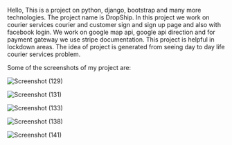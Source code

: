 Hello, This is a project  on python, django, bootstrap and many more technologies. The project name is DropShip. 
In this project we work on courier services courier and customer sign
and sign up page and also with facebook login. 
We work on google map api, google api direction and for payment gateway we use stripe documentation. 
This project is helpful in lockdown areas. 
The idea of project is generated from  seeing day to day life courier services problem.

Some of the screenshots of my project are:


![Screenshot (129)](https://user-images.githubusercontent.com/95280486/170630273-5199fba8-ed74-4115-a229-a2ddaf22fde5.png)

![Screenshot (131)](https://user-images.githubusercontent.com/95280486/170630415-9312d557-0db4-4960-818e-72f65e4a0332.png)

![Screenshot (133)](https://user-images.githubusercontent.com/95280486/170630471-63435e17-5f50-4541-95e9-4ef10bb978f8.png)

![Screenshot (138)](https://user-images.githubusercontent.com/95280486/170630518-5e040e53-2a89-4a5b-a1be-3842c2d21b99.png)

![Screenshot (141)](https://user-images.githubusercontent.com/95280486/170630629-e97b2609-1859-4c9d-95f8-b851b27be669.png)
